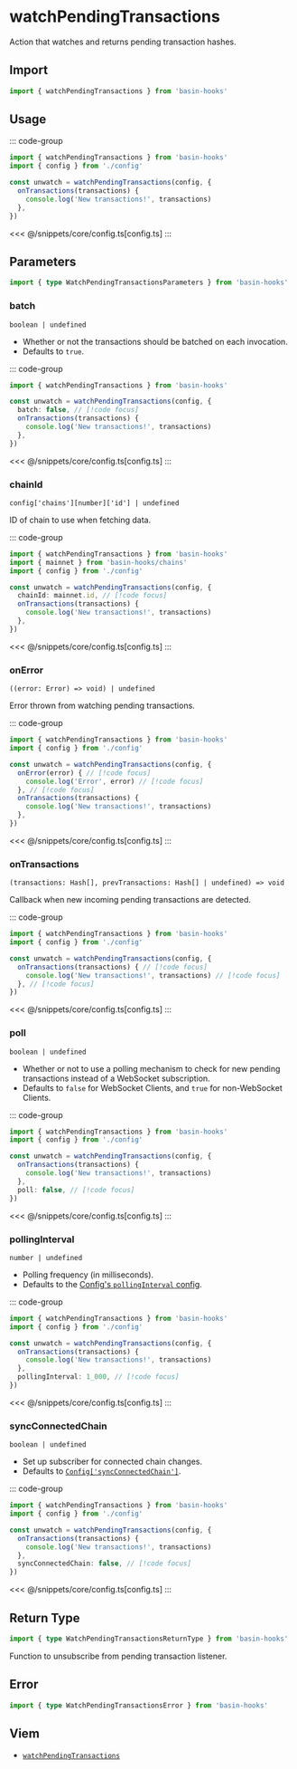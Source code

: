 <script setup>
const packageName = 'basin-hooks'
const actionName = 'watchPendingTransactions'
const typeName = 'WatchPendingTransactions'
</script>

# watchPendingTransactions

Action that watches and returns pending transaction hashes.

## Import

```ts
import { watchPendingTransactions } from 'basin-hooks'
```

## Usage

::: code-group
```ts [index.ts]
import { watchPendingTransactions } from 'basin-hooks'
import { config } from './config'

const unwatch = watchPendingTransactions(config, {
  onTransactions(transactions) {
    console.log('New transactions!', transactions)
  },
})
```
<<< @/snippets/core/config.ts[config.ts]
:::

## Parameters

```ts
import { type WatchPendingTransactionsParameters } from 'basin-hooks'
```

### batch

`boolean | undefined`

- Whether or not the transactions should be batched on each invocation.
- Defaults to `true`.

::: code-group
```ts [index.ts]
import { watchPendingTransactions } from 'basin-hooks'

const unwatch = watchPendingTransactions(config, {
  batch: false, // [!code focus]
  onTransactions(transactions) {
    console.log('New transactions!', transactions)
  },
})
```
<<< @/snippets/core/config.ts[config.ts]
:::

### chainId

`config['chains'][number]['id'] | undefined`

ID of chain to use when fetching data.

::: code-group
```ts [index.ts]
import { watchPendingTransactions } from 'basin-hooks'
import { mainnet } from 'basin-hooks/chains'
import { config } from './config'

const unwatch = watchPendingTransactions(config, {
  chainId: mainnet.id, // [!code focus]
  onTransactions(transactions) {
    console.log('New transactions!', transactions)
  },
})
```
<<< @/snippets/core/config.ts[config.ts]
:::

### onError

`((error: Error) => void) | undefined`

Error thrown from watching pending transactions.

::: code-group
```ts [index.ts]
import { watchPendingTransactions } from 'basin-hooks'
import { config } from './config'

const unwatch = watchPendingTransactions(config, {
  onError(error) { // [!code focus]
    console.log('Error', error) // [!code focus]
  }, // [!code focus]
  onTransactions(transactions) {
    console.log('New transactions!', transactions)
  },
})
```
<<< @/snippets/core/config.ts[config.ts]
:::

### onTransactions

`(transactions: Hash[], prevTransactions: Hash[] | undefined) => void`

Callback when new incoming pending transactions are detected.

::: code-group
```ts [index.ts]
import { watchPendingTransactions } from 'basin-hooks'
import { config } from './config'

const unwatch = watchPendingTransactions(config, {
  onTransactions(transactions) { // [!code focus]
    console.log('New transactions!', transactions) // [!code focus]
  }, // [!code focus]
})
```
<<< @/snippets/core/config.ts[config.ts]
:::

### poll

`boolean | undefined`

- Whether or not to use a polling mechanism to check for new pending transactions instead of a WebSocket subscription.
- Defaults to `false` for WebSocket Clients, and `true` for non-WebSocket Clients.

::: code-group
```ts [index.ts]
import { watchPendingTransactions } from 'basin-hooks'
import { config } from './config'

const unwatch = watchPendingTransactions(config, {
  onTransactions(transactions) {
    console.log('New transactions!', transactions)
  },
  poll: false, // [!code focus]
})
```
<<< @/snippets/core/config.ts[config.ts]
:::

### pollingInterval

`number | undefined`

- Polling frequency (in milliseconds).
- Defaults to the [Config's `pollingInterval` config](/core/api/createConfig#pollinginterval).

::: code-group
```ts [index.ts]
import { watchPendingTransactions } from 'basin-hooks'
import { config } from './config'

const unwatch = watchPendingTransactions(config, {
  onTransactions(transactions) {
    console.log('New transactions!', transactions)
  },
  pollingInterval: 1_000, // [!code focus]
})
```
<<< @/snippets/core/config.ts[config.ts]
:::

### syncConnectedChain

`boolean | undefined`

- Set up subscriber for connected chain changes.
- Defaults to [`Config['syncConnectedChain']`](/core/api/createConfig#syncconnectedchain).

::: code-group
```ts [index.ts]
import { watchPendingTransactions } from 'basin-hooks'
import { config } from './config'

const unwatch = watchPendingTransactions(config, {
  onTransactions(transactions) {
    console.log('New transactions!', transactions)
  },
  syncConnectedChain: false, // [!code focus]
})
```
<<< @/snippets/core/config.ts[config.ts]
:::

## Return Type

```ts
import { type WatchPendingTransactionsReturnType } from 'basin-hooks'
```

Function to unsubscribe from pending transaction listener.

## Error

```ts
import { type WatchPendingTransactionsError } from 'basin-hooks'
```

## Viem

- [`watchPendingTransactions`](https://viem.sh/docs/actions/public/watchPendingTransactions.html)

